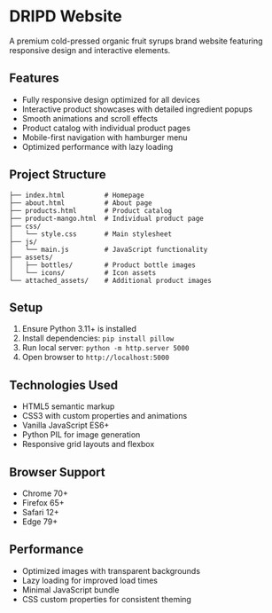 # DRIPD Website

A premium cold-pressed organic fruit syrups brand website featuring responsive design and interactive elements.

## Features

- Fully responsive design optimized for all devices
- Interactive product showcases with detailed ingredient popups
- Smooth animations and scroll effects
- Product catalog with individual product pages
- Mobile-first navigation with hamburger menu
- Optimized performance with lazy loading

## Project Structure

```
├── index.html          # Homepage
├── about.html          # About page
├── products.html       # Product catalog
├── product-mango.html  # Individual product page
├── css/
│   └── style.css       # Main stylesheet
├── js/
│   └── main.js         # JavaScript functionality
├── assets/
│   ├── bottles/        # Product bottle images
│   └── icons/          # Icon assets
└── attached_assets/    # Additional product images
```

## Setup

1. Ensure Python 3.11+ is installed
2. Install dependencies: `pip install pillow`
3. Run local server: `python -m http.server 5000`
4. Open browser to `http://localhost:5000`

## Technologies Used

- HTML5 semantic markup
- CSS3 with custom properties and animations
- Vanilla JavaScript ES6+
- Python PIL for image generation
- Responsive grid layouts and flexbox

## Browser Support

- Chrome 70+
- Firefox 65+
- Safari 12+
- Edge 79+

## Performance

- Optimized images with transparent backgrounds
- Lazy loading for improved load times
- Minimal JavaScript bundle
- CSS custom properties for consistent theming